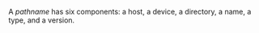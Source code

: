  

A *pathname* has six components: a host, a device, a directory, a name, a type, and a version. 

